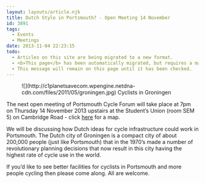 ```yaml
---
layout: layouts/article.njk
title: Dutch Style in Portsmouth? - Open Meeting 14 November
id: 3891
tags:
  - Events
  - Meetings
date: 2013-11-04 22:23:15
todo:
  - Articles on this site are being migrated to a new format.
  - <b>This page</b> has been automatically migrated, but requires a manual check-&amp;-tune to ensure the format and links all work as expected.
  - This message will remain on this page until it has been checked.
---
```


<figure id="" align="alignright" width="259">![](http://c1planetsavecom.wpengine.netdna-cdn.com/files/2011/05/groningen.jpg) Cyclists in Groningen</figure>

The next open meeting of Portsmouth Cycle Forum will take place at 7pm on Thursday 14 November 2013 upstairs at the Student’s Union (room SEM 5) on Cambridge Road - click [here](http://goo.gl/ZlVwOI "University of Portsmouth Student") for a map.

We will be discussing how Dutch ideas for cycle infrastructure could work in Portsmouth. The Dutch city of Groningen is a compact city of about 200,000 people (just like Portsmouth) that in the 1970’s made a number of revolutionary planning decisions that now result in this city having the highest rate of cycle use in the world.

If you’d like to see better facilities for cyclists in Portsmouth and more people cycling then please come along. All are welcome.